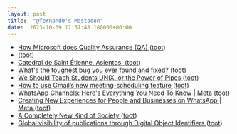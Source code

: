 ```yaml
---
layout: post
title:  "@fernand0's Mastodon"
date:  2023-10-09 17:37:48.180000+00:00
---
```

*  [How Microsoft does Quality Assurance (QA) ](https://blog.pragmaticengineer.com/how-microsoft-does-qa) ([toot](https://mastodon.social/@fernand0/111206273395912186))
*  [ ](https://mastodon.social/users/fernand0/statuses/111206187168060799/activity) ([toot](https://mastodon.social/users/fernand0/statuses/111206187168060799/activity))
*  [Catedral de Saint Étienne. Asientos. ](https://www.flickr.com/photos/fernand0/53236769188) ([toot](https://mastodon.social/@fernand0/111206161650536141))
*  [What's the toughest bug you ever found and fixed? ](https://stackoverflow.com/questions/169713/whats-the-toughest-bug-you-ever-found-and-fixe) ([toot](https://mastodon.social/@fernand0/111205946142750792))
*  [We Should Teach Students UNIX, or the Power of Pipes ](https://atthis.link/blog/2023/21667.htm) ([toot](https://mastodon.social/@fernand0/111205698443384170))
*  [How to use Gmail’s new meeting-scheduling feature ](https://blog.google/products/gmail/how-to-schedule-meetings-gmail) ([toot](https://mastodon.social/@fernand0/111205564569480317))
*  [WhatsApp Channels: Here's Everything You Need To Know \| Meta ](https://about.fb.com/news/2023/09/whatsapp-channels-heres-everything-you-need-to-know) ([toot](https://mastodon.social/@fernand0/111205323422662117))
*  [Creating New Experiences for People and Businesses on WhatsApp \| Meta ](https://about.fb.com/news/2023/09/whatsapp-new-experiences-for-people-and-businesses) ([toot](https://mastodon.social/@fernand0/111205141659375381))
*  [A Completely New Kind of Society ](https://www.workfutures.io/p/a-completely-new-kind-of-societ) ([toot](https://mastodon.social/@fernand0/111204865674377178))
*  [Global visibility of publications through Digital Object Identifiers ](https://www.frontiersin.org/articles/10.3389/frma.2023.120798) ([toot](https://mastodon.social/@fernand0/111204579047538536))
